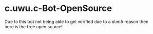 # c.uwu.c-Bot-OpenSource
Due to this bot not being able to get verified due to a *dumb* reason then here is the free open source!
